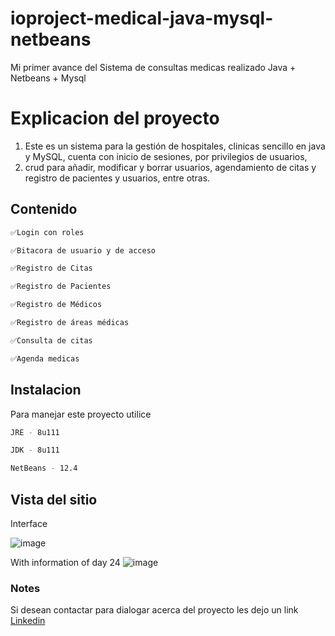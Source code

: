# ioproject-medical-java-mysql-netbeans
Mi primer avance del Sistema de consultas medicas realizado Java + Netbeans + Mysql

# Explicacion del proyecto
1. Este es un sistema para la gestión de hospitales, clinicas sencillo en java y MySQL, cuenta con inicio de sesiones, por privilegios de usuarios, 
2. crud para añadir, modificar y borrar usuarios, agendamiento de citas y registro de pacientes y usuarios, entre otras.

## Contenido

```bash
✅Login con roles
```
```bash
✅Bitacora de usuario y de acceso
```
```bash
✅Registro de Citas
```
```bash
✅Registro de Pacientes
```
```bash
✅Registro de Médicos
```
```bash
✅Registro de áreas médicas
```
```bash
✅Consulta de citas
```
```bash
✅Agenda medicas
```


## Instalacion
Para  manejar este proyecto utilice
```bash
JRE - 8u111
```
```bash
JDK - 8u111
```
```bash
NetBeans - 12.4
```
## Vista del sitio

Interface

![image](https://user-images.githubusercontent.com/93888388/156081815-4ff8502d-507d-4be2-985a-20178e90000d.png)

With information of day 24
![image](https://user-images.githubusercontent.com/93888388/156082523-fdbab42c-36a4-4201-b3ac-631df1c4068b.PNG)

### Notes
Si desean contactar para dialogar acerca del proyecto les dejo un link [Linkedin](www.linkedin.com/in/fraiberth-bracho)
